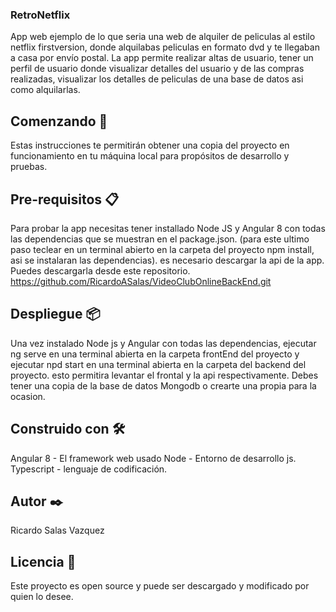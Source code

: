 ### RetroNetflix
App web ejemplo de lo que seria una web de alquiler de peliculas al estilo netflix firstversion, donde alquilabas peliculas en formato
dvd y te llegaban a casa por envío postal. La app permite realizar altas de usuario, tener un perfil de usuario donde visualizar detalles
del usuario y de las compras realizadas, visualizar los detalles de peliculas de una base de datos asi como alquilarlas.

## Comenzando 🚀
Estas instrucciones te permitirán obtener una copia del proyecto en funcionamiento en tu máquina local para propósitos de desarrollo y pruebas.


## Pre-requisitos 📋
Para probar la app necesitas tener installado Node JS y Angular 8 con todas las dependencias que se muestran en el package.json.
(para este ultimo paso teclear en un terminal abierto en la carpeta del proyecto npm install, asi se instalaran las dependencias).
es necesario descargar la api de la app. Puedes descargarla desde este repositorio. https://github.com/RicardoASalas/VideoClubOnlineBackEnd.git



## Despliegue 📦
Una vez instalado Node js y Angular con todas las dependencias, ejecutar ng serve en una terminal abierta en la carpeta frontEnd del proyecto y ejecutar npd start en una terminal abierta en la carpeta del backend del proyecto. esto permitira levantar el frontal y la api respectivamente. Debes tener una copia de la base de datos Mongodb o crearte una propia para la ocasion.

## Construido con 🛠️

Angular 8 - El framework web usado
Node - Entorno de desarrollo js.
Typescript - lenguaje de codificación.


## Autor ✒️

Ricardo Salas Vazquez

## Licencia 📄
Este proyecto es open source y puede ser descargado y modificado por quien lo desee.
